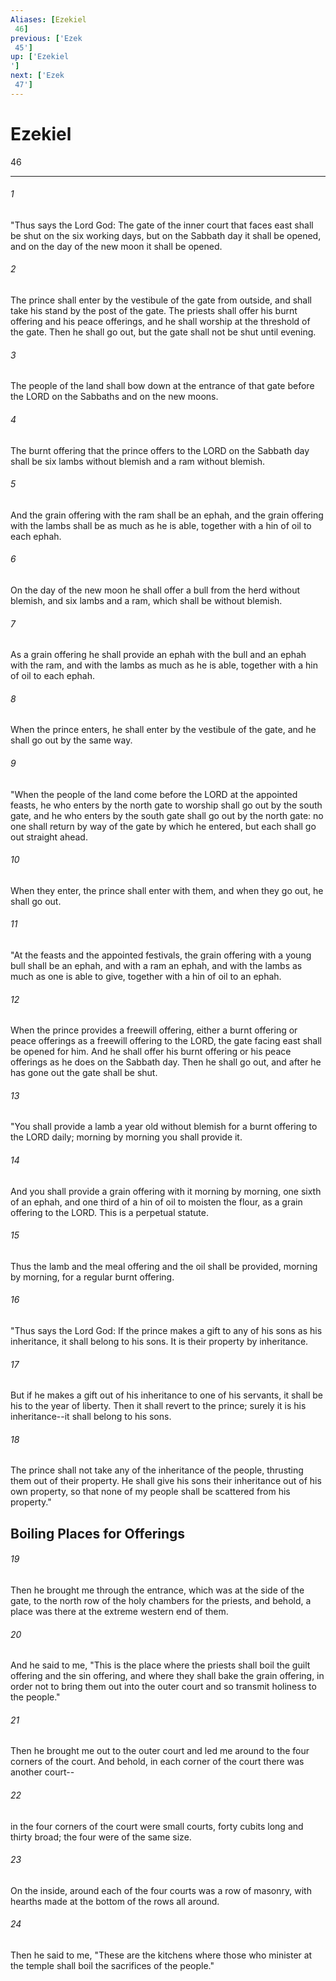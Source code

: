 ```yaml
---
Aliases: [Ezekiel 46]
previous: ['Ezek 45']
up: ['Ezekiel']
next: ['Ezek 47']
---
```

# Ezekiel 46

***
 

###### 1 
"Thus says the Lord God: The gate of the inner court that faces east shall be shut on the six working days, but on the Sabbath day it shall be opened, and on the day of the new moon it shall be opened.  

###### 2 
The prince shall enter by the vestibule of the gate from outside, and shall take his stand by the post of the gate. The priests shall offer his burnt offering and his peace offerings, and he shall worship at the threshold of the gate. Then he shall go out, but the gate shall not be shut until evening.  

###### 3 
The people of the land shall bow down at the entrance of that gate before the LORD on the Sabbaths and on the new moons.  

###### 4 
The burnt offering that the prince offers to the LORD on the Sabbath day shall be six lambs without blemish and a ram without blemish.  

###### 5 
And the grain offering with the ram shall be an ephah, and the grain offering with the lambs shall be as much as he is able, together with a hin of oil to each ephah.  

###### 6 
On the day of the new moon he shall offer a bull from the herd without blemish, and six lambs and a ram, which shall be without blemish.  

###### 7 
As a grain offering he shall provide an ephah with the bull and an ephah with the ram, and with the lambs as much as he is able, together with a hin of oil to each ephah.  

###### 8 
When the prince enters, he shall enter by the vestibule of the gate, and he shall go out by the same way.  

###### 9 
"When the people of the land come before the LORD at the appointed feasts, he who enters by the north gate to worship shall go out by the south gate, and he who enters by the south gate shall go out by the north gate: no one shall return by way of the gate by which he entered, but each shall go out straight ahead.  

###### 10 
When they enter, the prince shall enter with them, and when they go out, he shall go out.  

###### 11 
"At the feasts and the appointed festivals, the grain offering with a young bull shall be an ephah, and with a ram an ephah, and with the lambs as much as one is able to give, together with a hin of oil to an ephah.  

###### 12 
When the prince provides a freewill offering, either a burnt offering or peace offerings as a freewill offering to the LORD, the gate facing east shall be opened for him. And he shall offer his burnt offering or his peace offerings as he does on the Sabbath day. Then he shall go out, and after he has gone out the gate shall be shut.  

###### 13 
"You shall provide a lamb a year old without blemish for a burnt offering to the LORD daily; morning by morning you shall provide it.  

###### 14 
And you shall provide a grain offering with it morning by morning, one sixth of an ephah, and one third of a hin of oil to moisten the flour, as a grain offering to the LORD. This is a perpetual statute.  

###### 15 
Thus the lamb and the meal offering and the oil shall be provided, morning by morning, for a regular burnt offering.  

###### 16 
"Thus says the Lord God: If the prince makes a gift to any of his sons as his inheritance, it shall belong to his sons. It is their property by inheritance.  

###### 17 
But if he makes a gift out of his inheritance to one of his servants, it shall be his to the year of liberty. Then it shall revert to the prince; surely it is his inheritance--it shall belong to his sons.  

###### 18 
The prince shall not take any of the inheritance of the people, thrusting them out of their property. He shall give his sons their inheritance out of his own property, so that none of my people shall be scattered from his property."  ## Boiling Places for Offerings  

###### 19 
Then he brought me through the entrance, which was at the side of the gate, to the north row of the holy chambers for the priests, and behold, a place was there at the extreme western end of them.  

###### 20 
And he said to me, "This is the place where the priests shall boil the guilt offering and the sin offering, and where they shall bake the grain offering, in order not to bring them out into the outer court and so transmit holiness to the people."  

###### 21 
Then he brought me out to the outer court and led me around to the four corners of the court. And behold, in each corner of the court there was another court--  

###### 22 
in the four corners of the court were small courts, forty cubits long and thirty broad; the four were of the same size.  

###### 23 
On the inside, around each of the four courts was a row of masonry, with hearths made at the bottom of the rows all around.  

###### 24 
Then he said to me, "These are the kitchens where those who minister at the temple shall boil the sacrifices of the people."
